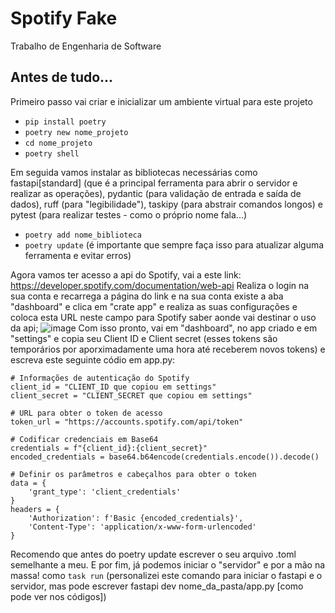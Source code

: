 # Spotify Fake
 Trabalho de Engenharia de Software

## Antes de tudo...
 Primeiro passo vai criar e inicializar um ambiente virtual para este projeto
 - ```pip install poetry```
 - ```poetry new nome_projeto```
 - ```cd nome_projeto```
 - ```poetry shell```
   
Em seguida vamos instalar as bibliotecas necessárias como fastapi[standard] (que é a principal ferramenta para abrir o servidor e realizar as operações), pydantic (para validação de entrada e saída de dados), ruff (para "legibilidade"), taskipy (para abstrair comandos longos) e pytest (para realizar testes - como o próprio nome fala...)

 - ```poetry add nome_biblioteca```
 - ```poetry update``` (é importante que sempre faça isso para atualizar alguma ferramenta e evitar erros)

Agora vamos ter acesso a api do Spotify, vai a este link: https://developer.spotify.com/documentation/web-api
Realiza o login na sua conta e recarrega a página do link e na sua conta existe a aba "dashboard" e clica em "crate app" e realiza as suas configurações e coloca esta URL neste campo para Spotify saber aonde vai destinar o uso da api;
![image](https://github.com/user-attachments/assets/0f3bf616-9bae-49fe-96df-de40509597e3)
Com isso pronto, vai em "dashboard", no app criado e em "settings" e copia seu Client ID e Client secret (esses tokens são temporários por aporximadamente uma hora até receberem novos tokens) e escreva este seguinte códio em app.py:
```
# Informações de autenticação do Spotify
client_id = "CLIENT_ID que copiou em settings"
client_secret = "CLIENT_SECRET que copiou em settings"

# URL para obter o token de acesso
token_url = "https://accounts.spotify.com/api/token"

# Codificar credenciais em Base64
credentials = f"{client_id}:{client_secret}"
encoded_credentials = base64.b64encode(credentials.encode()).decode()

# Definir os parâmetros e cabeçalhos para obter o token
data = {
    'grant_type': 'client_credentials'
}
headers = {
    'Authorization': f'Basic {encoded_credentials}',
    'Content-Type': 'application/x-www-form-urlencoded'
}
````
Recomendo que antes do poetry update escrever o seu arquivo .toml semelhante a meu. E por fim, já podemos iniciar o "servidor" e por a mão na massa! como ```task run``` (personalizei este comando para iniciar o fastapi e o servidor, mas pode escrever fastapi dev nome_da_pasta/app.py [como pode ver nos códigos])
